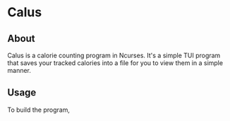 Calus
==========

About
----------
Calus is a calorie counting program in Ncurses. It's a simple TUI program
that saves your tracked calories into a file for you to view them in a simple manner.

Usage
----------
To build the program,
